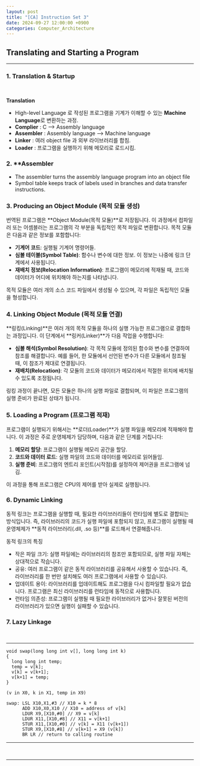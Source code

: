 ```yaml
---
layout: post
title: "[CA] Instruction Set 3"
date: 2024-09-27 12:00:00 +0900
categories: Computer_Architecture
---
```

## Translating and Starting a Program

---

### 1. **Translation & Startup**
<br>

**Translation**
- High-level Language 로 작성된 프로그램을 기계가 이해할 수 있는 **Machine Language**로 변환하는 과정. 
- **Complier**
: C --> Assembly language
- **Assembler**
: Assembly language --> Machine language
- **Linker**
: 여러 object file 과 외부 라이브러리를 합침.
- **Loader**
: 프로그램을 실행하기 위해 메모리로 로드시킴. 


### 2. **Assembler 
- The assembler turns the assembly language program into
an object file
- Symbol table keeps track of labels used in branches and
data transfer instructions.

### 3. **Producing an Object Module (목적 모듈 생성)**

번역된 프로그램은 **Object Module(목적 모듈)**로 저장됩니다. 이 과정에서 컴파일러 또는 어셈블러는 프로그램의 각 부분을 독립적인 목적 파일로 변환합니다. 목적 모듈은 다음과 같은 정보를 포함합니다:

- **기계어 코드**: 실행될 기계어 명령어들.
- **심볼 테이블(Symbol Table)**: 함수나 변수에 대한 정보. 이 정보는 나중에 링크 단계에서 사용됩니다.
- **재배치 정보(Relocation Information)**: 프로그램이 메모리에 적재될 때, 코드와 데이터가 어디에 위치해야 하는지를 나타냅니다.

목적 모듈은 여러 개의 소스 코드 파일에서 생성될 수 있으며, 각 파일은 독립적인 모듈을 형성합니다.

### 4. **Linking Object Module (목적 모듈 연결)**

**링킹(Linking)**은 여러 개의 목적 모듈을 하나의 실행 가능한 프로그램으로 결합하는 과정입니다. 이 단계에서 **링커(Linker)**가 다음 작업을 수행합니다:

- **심볼 해석(Symbol Resolution)**: 각 목적 모듈에 정의된 함수와 변수를 연결하여 참조를 해결합니다. 예를 들어, 한 모듈에서 선언된 변수가 다른 모듈에서 참조될 때, 이 참조가 제대로 연결됩니다.
- **재배치(Relocation)**: 각 모듈의 코드와 데이터가 메모리에서 적절한 위치에 배치될 수 있도록 조정됩니다.

링킹 과정이 끝나면, 모든 모듈은 하나의 실행 파일로 결합되며, 이 파일은 프로그램의 실행 준비가 완료된 상태가 됩니다.

### 5. **Loading a Program (프로그램 적재)**

프로그램이 실행되기 위해서는 **로더(Loader)**가 실행 파일을 메모리에 적재해야 합니다. 이 과정은 주로 운영체제가 담당하며, 다음과 같은 단계를 거칩니다:

1. **메모리 할당**: 프로그램이 실행될 메모리 공간을 할당.
2. **코드와 데이터 로드**: 실행 파일의 코드와 데이터를 메모리로 읽어들임.
3. **실행 준비**: 프로그램의 엔트리 포인트(시작점)를 설정하여 제어권을 프로그램에 넘김.

이 과정을 통해 프로그램은 CPU의 제어를 받아 실제로 실행됩니다.

### 6. **Dynamic Linking**

동적 링크는 프로그램을 실행할 때, 필요한 라이브러리들이 런타임에 별도로 결합되는 방식입니다. 즉, 라이브러리의 코드가 실행 파일에 포함되지 않고, 프로그램이 실행될 때 운영체제가 **동적 라이브러리(.dll, .so 등)**를 로드해서 연결해줍니다.

동적 링크의 특징
-	작은 파일 크기: 실행 파일에는 라이브러리의 참조만 포함되므로, 실행 파일 자체는 상대적으로 작습니다.
- 공유: 여러 프로그램이 같은 동적 라이브러리를 공유해서 사용할 수 있습니다. 즉, 라이브러리를 한 번만 설치해도 여러 프로그램에서 사용할 수 있습니다.
- 업데이트 용이: 라이브러리를 업데이트해도 프로그램을 다시 컴파일할 필요가 없습니다. 프로그램은 최신 라이브러리를 런타임에 동적으로 사용합니다.
- 런타임 의존성: 프로그램이 실행될 때 필요한 라이브러리가 없거나 잘못된 버전의 라이브러리가 있으면 실행이 실패할 수 있습니다.


### 7. Lazy Linkage

<br>

-----

```
void swap(long long int v[], long long int k)
{
  long long int temp;
  temp = v[k];
  v[k] = v[k+1];
  v[k+1] = temp;
}

(v in X0, k in X1, temp in X9)

swap: LSL X10,X1,#3 // X10 = k * 8
      ADD X10,X0,X10 // X10 = address of v[k]
      LDUR X9,[X10,#0] // X9 = v[k]
      LDUR X11,[X10,#8] // X11 = v[k+1]
      STUR X11,[X10,#0] // v[k] = X11 (v[k+1])
      STUR X9,[X10,#8] // v[k+1] = X9 (v[k])
      BR LR // return to calling routine 
```



-----



<br>


---


